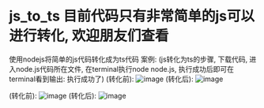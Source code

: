 # js_to_ts 目前代码只有非常简单的js可以进行转化, 欢迎朋友们查看
使用nodejs将简单的js代码转化成为ts代码
案例: (js转化为ts的步骤, 下载代码, 进入node.js代码所在文件, 在terminal执行node node.js, 执行成功后即可在terminal看到输出: 执行成功了)
(转化前): ![image](https://github.com/1109176988/js_to_ts/assets/73373421/094711f2-ec52-43f3-9dd2-255743e4f2c6)
(转化后): ![image](https://github.com/1109176988/js_to_ts/assets/73373421/dfb2eb3d-3374-40ac-a09b-dd4948554a01)






(转化前): ![image](https://github.com/1109176988/js_to_ts/assets/73373421/a9fd09e8-946c-47e0-9ffe-1ad85255d7f6)
(转化后): ![image](https://github.com/1109176988/js_to_ts/assets/73373421/1368e0ff-5901-46dc-9d37-50ea4bdfef38)
